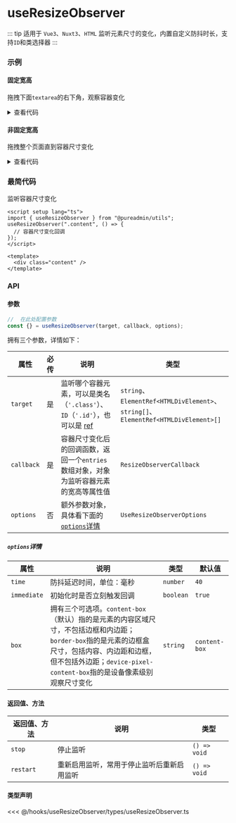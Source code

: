 <script setup>
import demo1 from "./demo1.vue"
import demo2 from "./demo2.vue"
</script>

# useResizeObserver

::: tip 适用于 `Vue3`、`Nuxt3`、`HTML`
监听元素尺寸的变化，内置自定义防抖时长，支持`ID`和类选择器
:::

### 示例

#### 固定宽高

拖拽下面`textarea`的右下角，观察容器变化

<demo1 />

<details>

<summary>查看代码</summary>

<<< @/hooks/useResizeObserver/demo1.vue

</details>

#### 非固定宽高

拖拽整个页面直到容器尺寸变化

<demo2 />

<details>

<summary>查看代码</summary>

<<< @/hooks/useResizeObserver/demo2.vue

</details>

### 最简代码

监听容器尺寸变化

```vue
<script setup lang="ts">
import { useResizeObserver } from "@pureadmin/utils";
useResizeObserver(".content", () => {
  // 容器尺寸变化回调
});
</script>

<template>
  <div class="content" />
</template>
```

### API

#### 参数

```ts
//  在此处配置参数
const {} = useResizeObserver(target, callback, options);
```

<div class="pure-no-border">

拥有三个参数，详情如下：

| **属性**   | 必传 | **说明**                                                                                                                                            | **类型**                                                                           |
| ---------- | ---- | --------------------------------------------------------------------------------------------------------------------------------------------------- | ---------------------------------------------------------------------------------- |
| `target`   | 是   | 监听哪个容器元素，可以是类名（`'.class'`）、`ID`（`'.id'`），也可以是 [ref](https://cn.vuejs.org/guide/essentials/template-refs.html#template-refs) | `string`、`ElementRef<HTMLDivElement>`、`string[]`、`ElementRef<HTMLDivElement>[]` |
| `callback` | 是   | 容器尺寸变化后的回调函数，返回一个`entries`数组对象，对象为监听容器元素的宽高等属性值                                                               | `ResizeObserverCallback`                                                           |
| `options`  | 否   | 额外参数对象，具体看下面的 [`options`详情](useResizeObserver#options详情)                                                                               | `UseResizeObserverOptions`                                                         |

##### `options`详情

| **属性**    | **说明**                                                                                                                                                                                                                | **类型**  | 默认值        |
| ----------- | ----------------------------------------------------------------------------------------------------------------------------------------------------------------------------------------------------------------------- | --------- | ------------- |
| `time`      | 防抖延迟时间，单位：毫秒                                                                                                                                                                                                | `number`  | `40`          |
| `immediate` | 初始化时是否立刻触发回调                                                                                                                                                                                                | `boolean` | `true`        |
| `box`       | 拥有三个可选项。`content-box`（默认）指的是元素的内容区域尺寸，不包括边框和内边距；`border-box`指的是元素的边框盒尺寸，包括内容、内边距和边框，但不包括外边距；`device-pixel-content-box`指的是设备像素级别观察尺寸变化 | `string`  | `content-box` |

</div>

#### 返回值、方法

<div class="pure-no-border">

| **返回值、方法** | **说明**                                   | **类型**     |
| ---------------- | ------------------------------------------ | ------------ |
| `stop`           | 停止监听                                   | `() => void` |
| `restart`        | 重新启用监听，常用于停止监听后重新启用监听 | `() => void` |

</div>

#### 类型声明

<<< @/hooks/useResizeObserver/types/useResizeObserver.ts

<style scoped>
#VPContent > div > div > div.content > div > main > div > div > div:nth-child(18) > table:nth-child(2) > thead > tr > th:nth-child(2) {
  min-width: 60px;
}
#VPContent > div > div > div.content > div > main > div > div > div:nth-child(18) > table:nth-child(4) > thead > tr > th:nth-child(4) {
  min-width: 130px;
}
</style>
